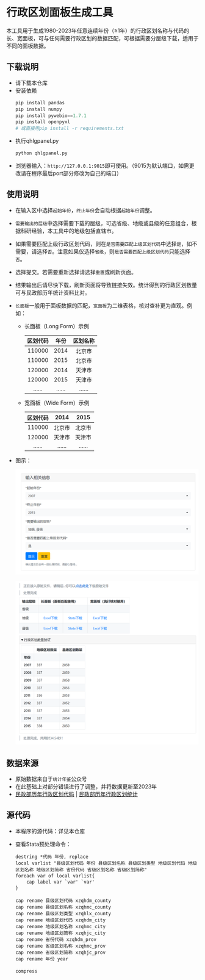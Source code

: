 # 行政区划面板生成工具
    
本工具用于生成1980-2023年任意连续年份（≥1年）的行政区划名称与代码的长、宽面板，可与任何需要行政区划的数据匹配，可根据需要分层级下载，适用于不同的面板数据。
    
## 下载说明

- 请下载本仓库
- 安装依赖
    ```Python
    pip install pandas
    pip install numpy
    pip install pywebio==1.7.1
    pip install openpyxl
    # 或直接用pip install -r requirements.txt
    ```
- 执行qhlgpanel.py
    ```Python
    python qhlgpanel.py
    ```
- 浏览器输入：`http://127.0.0.1:9015`即可使用。（9015为默认端口，如需更改请在程序最后port部分修改为自己的端口）

## 使用说明
    
- 在输入区中选择`起始年份`，`终止年份`会自动根据`起始年份`调整。
- `需要输出的层级`中选择需要下载的层级，可选省级、地级或县级的任意组合，根据科研经验，本工具中的地级包括直辖市。
- 如果需要匹配上级行政区划代码，则在`是否需要匹配上级区划代码`中选择`是`，如不需要，请选择`否`。注意如果仅选择`省级`，则`是否需要匹配上级区划代码`只能选择`否`。
- 选择提交。若需要重新选择请选择`重置`或刷新页面。
- 结果输出后请尽快下载，刷新页面将导致链接失效。统计得到的行政区划数量可与民政部历年统计资料比对。
- `长面板`一般用于面板数据的匹配，`宽面板`为二维表格，核对查补更为直观。例如：

    - 长面板（Long Form）示例

        | 区划代码 | 年份 | 区划名称 |
        | :------: | :------: | :-------: |
        | 110000 | 2014 | 北京市 |
        | 110000 | 2015 | 北京市 |
        | 120000 | 2014 | 天津市 |
        | 120000 | 2015 | 天津市 |
        | …… | ……| ……|

    - 宽面板（Wide Form）示例

        | 区划代码 | 2014 | 2015 |
        | :------: | :------: | :-------: |
        |110000 | 北京市 | 北京市 |
        |120000 | 天津市 | 天津市 |
        |…… | …… | …… |

- 图示：

    ![输入图](./images/input.png)
    

    ![输入图](./images/output.png)


## 数据来源

- 原始数据来自于`统计年鉴`公众号
- 在此基础上对部分错误进行了调整，并将数据更新至2023年
- [民政部历年行政区划代码](http://www.mca.gov.cn/article/sj/xzqh/1980/)  |  [民政部历年行政区划统计](http://xzqh.mca.gov.cn/statistics/)

## 源代码

- 本程序的源代码：详见本仓库

- 查看Stata预处理命令：

    ```
    destring *代码 年份, replace
    local varlist "县级区划代码 年份 县级区划名称 县级区划类型 地级区划代码 地级区划名称 地级区划简称 省份代码 省级区划名称 省级区划简称"
    foreach var of local varlist{
        cap label var `var' `var'
    }

    cap rename 县级区划代码 xzqhdm_county
    cap rename 县级区划名称 xzqhmc_county
    cap rename 县级区划类型 xzqhlx_county
    cap rename 地级区划代码 xzqhdm_city
    cap rename 地级区划名称 xzqhmc_city
    cap rename 地级区划简称 xzqhjc_city
    cap rename 省份代码 xzqhdm_prov
    cap rename 省级区划名称 xzqhmc_prov
    cap rename 省级区划简称 xzqhjc_prov
    cap rename 年份 year

    compress
    ```